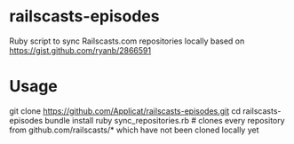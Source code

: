 railscasts-episodes
===================

Ruby script to sync Railscasts.com repositories locally based on https://gist.github.com/ryanb/2866591

Usage
===================

git clone https://github.com/Applicat/railscasts-episodes.git
cd railscasts-episodes
bundle install
ruby sync_repositories.rb # clones every repository from github.com/railscasts/* which have not been cloned locally yet
